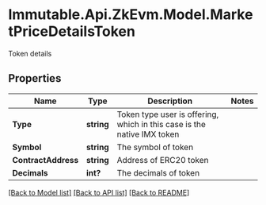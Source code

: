 # Immutable.Api.ZkEvm.Model.MarketPriceDetailsToken
Token details

## Properties

Name | Type | Description | Notes
------------ | ------------- | ------------- | -------------
**Type** | **string** | Token type user is offering, which in this case is the native IMX token | 
**Symbol** | **string** | The symbol of token | 
**ContractAddress** | **string** | Address of ERC20 token | 
**Decimals** | **int?** | The decimals of token | 

[[Back to Model list]](../README.md#documentation-for-models) [[Back to API list]](../README.md#documentation-for-api-endpoints) [[Back to README]](../README.md)

